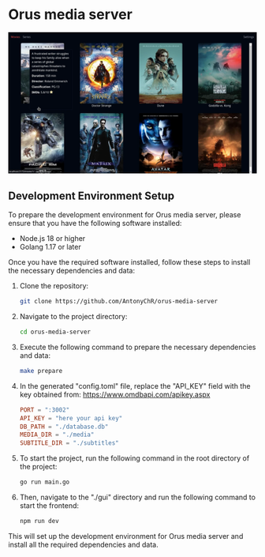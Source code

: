 # Orus media server

![screenshot](./screenshots/movies_page.webp)

## Development Environment Setup

To prepare the development environment for Orus media server, please ensure that you have the following software installed:

- Node.js 18 or higher
- Golang 1.17 or later

Once you have the required software installed, follow these steps to install the necessary dependencies and data:

1. Clone the repository:

    ```bash
    git clone https://github.com/AntonyChR/orus-media-server
    ```

2. Navigate to the project directory:

    ```bash
    cd orus-media-server
    ```

3. Execute the following command to prepare the necessary dependencies and data:

    ```bash
    make prepare
    ```

4. In the generated "config.toml" file, replace the "API_KEY" field with the key obtained from: https://www.omdbapi.com/apikey.aspx

    ```toml
    PORT = ":3002"
    API_KEY = "here your api key"
    DB_PATH = "./database.db"
    MEDIA_DIR = "./media"
    SUBTITLE_DIR = "./subtitles"
    ```

5. To start the project, run the following command in the root directory of the project:

    ```bash
    go run main.go
    ```

6. Then, navigate to the "./gui" directory and run the following command to start the frontend:

    ```bash
    npm run dev
    ```


This will set up the development environment for Orus media server and install all the required dependencies and data.
